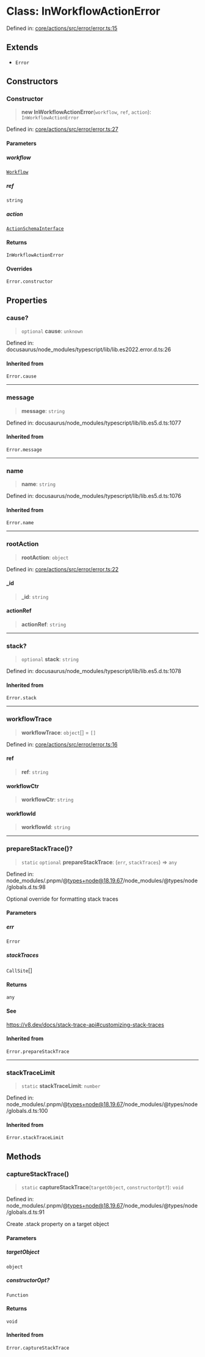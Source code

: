 # Class: InWorkflowActionError

Defined in: [core/actions/src/error/error.ts:15](https://github.com/LaWebcapsule/orbits/blob/66ea15e0068e5833cb03c092623a7262269820a0/core/actions/src/error/error.ts#L15)

## Extends

- `Error`

## Constructors

### Constructor

> **new InWorkflowActionError**(`workflow`, `ref`, `action`): `InWorkflowActionError`

Defined in: [core/actions/src/error/error.ts:27](https://github.com/LaWebcapsule/orbits/blob/66ea15e0068e5833cb03c092623a7262269820a0/core/actions/src/error/error.ts#L27)

#### Parameters

##### workflow

[`Workflow`](Workflow.md)

##### ref

`string`

##### action

[`ActionSchemaInterface`](../interfaces/ActionSchemaInterface.md)

#### Returns

`InWorkflowActionError`

#### Overrides

`Error.constructor`

## Properties

### cause?

> `optional` **cause**: `unknown`

Defined in: docusaurus/node\_modules/typescript/lib/lib.es2022.error.d.ts:26

#### Inherited from

`Error.cause`

***

### message

> **message**: `string`

Defined in: docusaurus/node\_modules/typescript/lib/lib.es5.d.ts:1077

#### Inherited from

`Error.message`

***

### name

> **name**: `string`

Defined in: docusaurus/node\_modules/typescript/lib/lib.es5.d.ts:1076

#### Inherited from

`Error.name`

***

### rootAction

> **rootAction**: `object`

Defined in: [core/actions/src/error/error.ts:22](https://github.com/LaWebcapsule/orbits/blob/66ea15e0068e5833cb03c092623a7262269820a0/core/actions/src/error/error.ts#L22)

#### \_id

> **\_id**: `string`

#### actionRef

> **actionRef**: `string`

***

### stack?

> `optional` **stack**: `string`

Defined in: docusaurus/node\_modules/typescript/lib/lib.es5.d.ts:1078

#### Inherited from

`Error.stack`

***

### workflowTrace

> **workflowTrace**: `object`[] = `[]`

Defined in: [core/actions/src/error/error.ts:16](https://github.com/LaWebcapsule/orbits/blob/66ea15e0068e5833cb03c092623a7262269820a0/core/actions/src/error/error.ts#L16)

#### ref

> **ref**: `string`

#### workflowCtr

> **workflowCtr**: `string`

#### workflowId

> **workflowId**: `string`

***

### prepareStackTrace()?

> `static` `optional` **prepareStackTrace**: (`err`, `stackTraces`) => `any`

Defined in: node\_modules/.pnpm/@types+node@18.19.67/node\_modules/@types/node/globals.d.ts:98

Optional override for formatting stack traces

#### Parameters

##### err

`Error`

##### stackTraces

`CallSite`[]

#### Returns

`any`

#### See

https://v8.dev/docs/stack-trace-api#customizing-stack-traces

#### Inherited from

`Error.prepareStackTrace`

***

### stackTraceLimit

> `static` **stackTraceLimit**: `number`

Defined in: node\_modules/.pnpm/@types+node@18.19.67/node\_modules/@types/node/globals.d.ts:100

#### Inherited from

`Error.stackTraceLimit`

## Methods

### captureStackTrace()

> `static` **captureStackTrace**(`targetObject`, `constructorOpt?`): `void`

Defined in: node\_modules/.pnpm/@types+node@18.19.67/node\_modules/@types/node/globals.d.ts:91

Create .stack property on a target object

#### Parameters

##### targetObject

`object`

##### constructorOpt?

`Function`

#### Returns

`void`

#### Inherited from

`Error.captureStackTrace`
